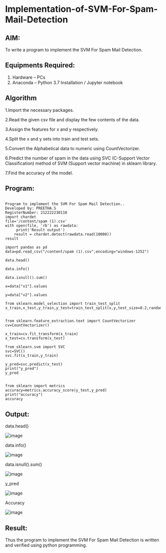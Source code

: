 # Implementation-of-SVM-For-Spam-Mail-Detection

## AIM:
To write a program to implement the SVM For Spam Mail Detection.

## Equipments Required:
1. Hardware – PCs
2. Anaconda – Python 3.7 Installation / Jupyter notebook

## Algorithm

1.Import the necessary packages.

2.Read the given csv file and display the few contents of the data.

3.Assign the features for x and y respectively.

4.Split the x and y sets into train and test sets.

5.Convert the Alphabetical data to numeric using CountVectorizer.

6.Predict the number of spam in the data using SVC (C-Support Vector Classification) method of SVM (Support vector machine) in sklearn library.

7.Find the accuracy of the model.

## Program:
```

Program to implement the SVM For Spam Mail Detection..
Developed by: PREETHA.S
RegisterNumber: 212222230110 
import chardet
file='/content/spam (1).csv'
with open(file, 'rb') as rawdata:
     print('Result output')
    result = chardet.detect(rawdata.read(10000))
result

import pandas as pd
data=pd.read_csv("/content/spam (1).csv",encoding="windows-1252")

data.head()

data.info()

data.isnull().sum()

x=data["v1"].values

y=data["v2"].values

from sklearn.model_selection import train_test_split
x_train,x_test,y_train,y_test=train_test_split(x,y,test_size=0.2,random_state=0)


from sklearn.feature_extraction.text import CountVectorizer 
cv=CountVectorizer()

x_train=cv.fit_transform(x_train)
x_test=cv.transform(x_test)

from sklearn.svm import SVC
svc=SVC()
svc.fit(x_train,y_train)

y_pred=svc.predict(x_test)
print("y_pred")
y_pred


from sklearn import metrics
accuracy=metrics.accuracy_score(y_test,y_pred)
print("accuracy")
accuracy
```

## Output:

data.head()

![image](https://github.com/Preetha-Senthamilan/Implementation-of-SVM-For-Spam-Mail-Detection/assets/119390282/7ae8fa1e-70a6-4f56-8c51-6dd5146162c3)

data.info()

![image](https://github.com/Preetha-Senthamilan/Implementation-of-SVM-For-Spam-Mail-Detection/assets/119390282/8701a9c9-8dc7-41df-99f7-98091927fb14)


data.isnull().sum()

![image](https://github.com/Preetha-Senthamilan/Implementation-of-SVM-For-Spam-Mail-Detection/assets/119390282/6253d9ae-98c7-4b78-a457-356fbcbbdec8)


y_pred

![image](https://github.com/Preetha-Senthamilan/Implementation-of-SVM-For-Spam-Mail-Detection/assets/119390282/870fea94-99cf-4bf8-82d3-b1c295d89e87)

Accuracy

![image](https://github.com/Preetha-Senthamilan/Implementation-of-SVM-For-Spam-Mail-Detection/assets/119390282/018f6ff1-43e1-43a8-847e-155399b470f1)


## Result:
Thus the program to implement the SVM For Spam Mail Detection is written and verified using python programming.
